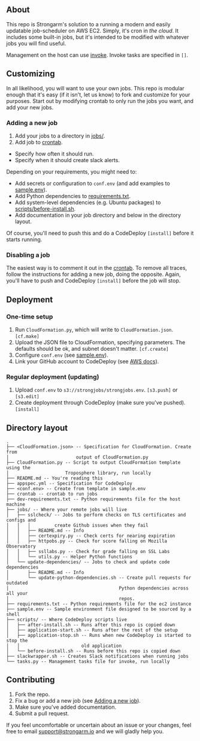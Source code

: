 ## About
This repo is Strongarm's solution to a running a modern and easily updatable
job-scheduler on AWS EC2. Simply, it's cron in *the cloud*. It includes some
built-in jobs, but it's intended to be modified with whatever jobs you will
find useful.

Management on the host can use [invoke](http://www.pyinvoke.org/). Invoke tasks
are specified in `[]`.

## Customizing

In all likelihood, you will want to use your own jobs. This repo is modular
enough that it's easy (if it isn't, let us know) to fork and customize for your
purposes. Start out by modifying crontab to only run the jobs you want, and add
your new jobs.

### Adding a new job
1. Add your jobs to a directory in [jobs/](jobs/).
2. Add job to [crontab](crontab).
  - Specify how often it should run.
  - Specify when it should create slack alerts.

Depending on your requirements, you might need to:
- Add secrets or configuration to `conf.env` (and add examples to
  [sample.env](sample.env)).
- Add Python dependencies to [requirements.txt](requirements.txt).
- Add system-level dependencies (e.g. Ubuntu packages) to
  [scripts/before-install.sh](scripts/before-install.sh).
- Add documentation in your job directory and below in the directory layout.

Of course, you'll need to push this and do a CodeDeploy `[install]` before it
starts running.

### Disabling a job
The easiest way is to comment it out in the [crontab](crontab). To remove all
traces, follow the instructions for adding a new job, doing the opposite.
Again, you'll have to push and CodeDeploy `[install]` before the job will stop.

## Deployment

### One-time setup
1. Run `CloudFormation.py`, which will write to `CloudFormation.json`.
   `[cf.make]`
2. Upload the JSON file to CloudFormation, specifying parameters. The defaults
   should be ok, and subnet doesn't matter. `[cf.create]`
3. Configure `conf.env` (see [sample.env](sample.env)).
4. Link your GitHub account to CodeDeploy (see [AWS docs](
   http://docs.aws.amazon.com/codedeploy/latest/userguide/github-integ.html)).

### Regular deployment (updating)
1. Upload `conf.env` to `s3://strongjobs/strongjobs.env`. `[s3.push]` or
   `[s3.edit]`
2. Create deployment through CodeDeploy (make sure you've pushed). `[install]`

## Directory layout
```
.
├── <CloudFormation.json> -- Specification for CloudFormation. Create from
│                         output of CloudFormation.py
├── CloudFormation.py -- Script to output CloudFormation template using the
│                     Troposphere library, run locally
├── README.md -- You're reading this
├── appspec.yml -- Specification for CodeDeploy
├── <conf.env> -- Create from template in sample.env
├── crontab -- crontab to run jobs
├── dev-requirements.txt -- Python requirements file for the host machine
├── jobs/ -- Where your remote jobs will live
│   ├── sslcheck/ -- Jobs to perform checks on TLS certificates and configs and
│   │   │         create Github issues when they fail
│   │   ├── README.md -- Info
│   │   ├── certexpiry.py -- Check certs for nearing expiration
│   │   ├── httpobs.py -- Check for score falling on Mozilla Observatory
│   │   ├── ssllabs.py -- Check for grade falling on SSL Labs
│   │   └── utils.py -- Helper Python functions
│   └── update-dependencies/ -- Jobs to check and update code dependencies
│       ├── README.md -- Info
│       └── update-python-dependencies.sh -- Create pull requests for outdated 
│                                         Python dependencies across all your
│                                         repos.
├── requirements.txt -- Python requirements file for the ec2 instance
├── sample.env -- Sample environment file designed to be sourced by a shell
├── scripts/ -- Where CodeDeploy scripts live
│   ├── after-install.sh -- Runs after this repo is copied down
│   ├── application-start.sh -- Runs after the rest of the setup
│   ├── application-stop.sh -- Runs when new CodeDeploy is started to stop the
│   │                       old application
│   └── before-install.sh -- Runs before this repo is copied down
├── slackwrapper.sh -- Creates Slack notifications when running jobs
└── tasks.py -- Management tasks file for invoke, run locally
```

## Contributing
1. Fork the repo.
2. Fix a bug or add a new job (see [Adding a new
   job](https://github.com/percipient/strongjobs#adding-a-new-job)).
3. Make sure you've added documentation.
4. Submit a pull request.

If you feel uncomfortable or uncertain about an issue or your changes, feel
free to email support@strongarm.io and we will gladly help you.
